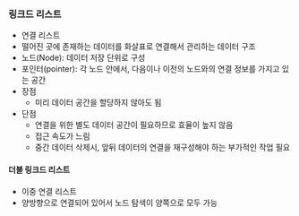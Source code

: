 ### 링크드 리스트
- 연결 리스트
- 떨어진 곳에 존재하는 데이터를 화살표로 연결해서 관리하는 데이터 구조
- 노드(Node): 데이터 저장 단위로 구성
- 포인터(pointer): 각 노드 안에서, 다음이나 이전의 노드와의 연결 정보를 가지고 있는 공간
- 장점
  - 미리 데이터 공간을 할당하지 않아도 됨
- 단점
  - 연결을 위한 별도 데이터 공간이 필요하므로 효율이 높지 않음
  - 접근 속도가 느림 
  - 중간 데이터 삭제시, 앞뒤 데이터의 연결을 재구성해야 하는 부가적인 작업 필요 

#### 더블 링크드 리스트 
- 이중 연결 리스트
- 양방향으로 연결되어 있어서 노드 탐색이 양쪽으로 모두 가능 